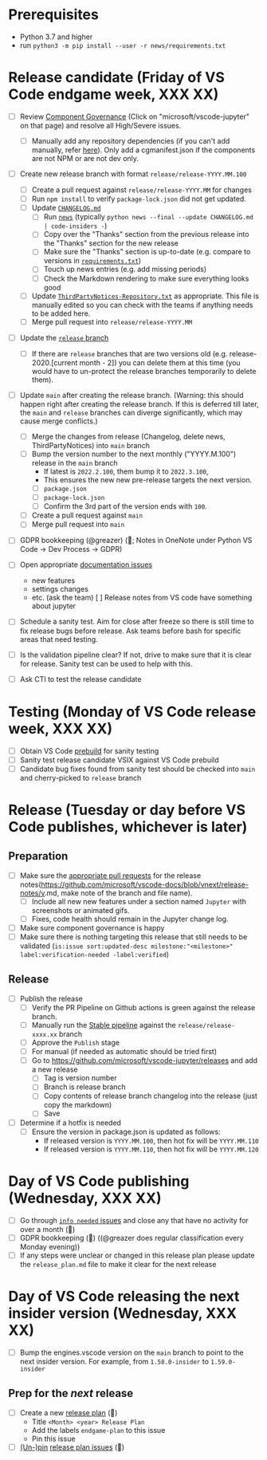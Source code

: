 # Prerequisites

-   Python 3.7 and higher
-   run `python3 -m pip install --user -r news/requirements.txt`

# Release candidate (Friday of VS Code endgame week, XXX XX)

-   [ ] Review [Component Governance](https://dev.azure.com/monacotools/Monaco/_componentGovernance/191876) (Click on "microsoft/vscode-jupyter" on that page) and resolve all High/Severe issues.

    -   [ ] Manually add any repository dependencies (if you can't add manually, refer [here](https://docs.opensource.microsoft.com/tools/cg/features/cgmanifest/)). Only add a cgmanifest.json if the components are not NPM or are not dev only.
-   [ ] Create new release branch with format `release/release-YYYY.MM.100`
    -   [ ] Create a pull request against `release/release-YYYY.MM` for changes
    -   [ ] Run `npm install` to verify `package-lock.json` did not get updated.
    -   [ ] Update [`CHANGELOG.md`](https://github.com/Microsoft/vscode-jupyter/blob/main/CHANGELOG.md)
        -   [ ] Run [`news`](https://github.com/Microsoft/vscode-jupyter/tree/main/news) (typically `python news --final --update CHANGELOG.md | code-insiders -`)
        -   [ ] Copy over the "Thanks" section from the previous release into the "Thanks" section for the new release
        -   [ ] Make sure the "Thanks" section is up-to-date (e.g. compare to versions in [`requirements.txt`](https://github.com/microsoft/vscode-jupyter/blob/main/requirements.txt))
        -   [ ] Touch up news entries (e.g. add missing periods)
        -   [ ] Check the Markdown rendering to make sure everything looks good
    -   [ ] Update [`ThirdPartyNotices-Repository.txt`](https://github.com/Microsoft/vscode-jupyter/blob/main/ThirdPartyNotices-Repository.txt) as appropriate. This file is manually edited so you can check with the teams if anything needs to be added here.
    -   [ ] Merge pull request into `release/release-YYYY.MM`
-   [ ] Update the [`release` branch](https://github.com/microsoft/vscode-jupyter/branches)
    -   [ ] If there are `release` branches that are two versions old (e.g. release-2020.[current month - 2]) you can delete them at this time (you would have to un-protect the release branches temporarily to delete them).
-   [ ] Update `main` after creating the release branch. (Warning: this should happen right after creating the release branch. If this is deferred till later, the `main` and `release` branches can diverge significantly, which may cause merge conflicts.)
    -   [ ] Merge the changes from release (Changelog, delete news, ThirdPartyNotices) into `main` branch
    -   [ ] Bump the version number to the next monthly ("YYYY.M.100") release in the `main` branch
        - If latest is `2022.2.100`, them bump it to `2022.3.100`,
        - This ensures the new new pre-release targets the next version.
        -   [ ] `package.json`
        -   [ ] `package-lock.json`
        -   [ ] Confirm the 3rd part of the version ends with `100`.
    -   [ ] Create a pull request against `main`
    -   [ ] Merge pull request into `main`
-   [ ] GDPR bookkeeping (@greazer) (🤖; Notes in OneNote under Python VS Code -> Dev Process -> GDPR)
-   [ ] Open appropriate [documentation issues](https://github.com/microsoft/vscode-docs/issues?q=is%3Aissue+is%3Aopen+label%3Apython)
    -   new features
    -   settings changes
    -   etc. (ask the team)
    [ ] Release notes from VS code have something about jupyter
-   [ ] Schedule a sanity test. Aim for close after freeze so there is still time to fix release bugs before release. Ask teams before bash for specific areas that need testing.
-   [ ] Is the validation pipeline clear? If not, drive to make sure that it is clear for release. Sanity test can be used to help with this.
-   [ ] Ask CTI to test the release candidate

# Testing (Monday of VS Code release week, XXX XX)

-  [ ] Obtain VS Code [prebuild](https://builds.code.visualstudio.com/builds/stable) for sanity testing
-  [ ] Sanity test release candidate VSIX against VS Code prebuild
-  [ ] Candidate bug fixes found from sanity test should be checked into `main` and cherry-picked to `release` branch

# Release (Tuesday or day before VS Code publishes, whichever is later)

## Preparation

-   [ ] Make sure the [appropriate pull requests](https://github.com/microsoft/vscode-docs/pulls) for the release notes(https://github.com/microsoft/vscode-docs/blob/vnext/release-notes/v<vscode version>.md, make note of the branch and file name).
    - [ ] Include all new new features under a section named `Jupyter` with screenshots or animated gifs.
    - [ ] Fixes, code health should remain in the Jupyter change log.
-   [ ] Make sure component governance is happy
-   [ ] Make sure there is nothing targeting this release that still needs to be validated
        (`is:issue sort:updated-desc milestone:"<milestone>" label:verification-needed -label:verified`)

## Release

-   [ ] Publish the release
    -   [ ] Verify the PR Pipeline on Github actions is green against the release branch.
    -   [ ] Manually run the [Stable pipeline](https://dev.azure.com/monacotools/Monaco/_build?definitionId=284) against the `release/release-xxxx.xx` branch
    -   [ ] Approve the `Publish` stage
    -   [ ] For manual (if needed as automatic should be tried first)
    -   [ ] Go to https://github.com/microsoft/vscode-jupyter/releases and add a new release
        -   [ ] Tag is version number
        -   [ ] Branch is release branch
        -   [ ] Copy contents of release branch changelog into the release (just copy the markdown)
        -   [ ] Save
-   [ ] Determine if a hotfix is needed
    -   [ ] Ensure the version in package.json is updated as follows:
        * If released version is `YYYY.MM.100`, then hot fix will be `YYYY.MM.110`
        * If released version is `YYYY.MM.110`, then hot fix will be `YYYY.MM.120`

# Day of VS Code publishing (Wednesday, XXX XX)
-   [ ] Go through [`info needed` issues](https://github.com/Microsoft/vscode-jupyter/issues?q=is%3Aopen+sort%3Aupdated-asc+label%3Ainfo-needed) and close any that have no activity for over a month (🤖)
-   [ ] GDPR bookkeeping (🤖) ((@greazer does regular classification every Monday evening))
-   [ ] If any steps were unclear or changed in this release plan please update the `release_plan.md` file to make it clear for the next release

# Day of VS Code releasing the next insider version (Wednesday, XXX XX)
-   [ ] Bump the engines.vscode version on the `main` branch to point to the next insider version. For example, from `1.58.0-insider` to `1.59.0-insider`

## Prep for the _next_ release

-   [ ] Create a new [release plan](https://raw.githubusercontent.com/microsoft/vscode-jupyter/main/.github/release_plan.md) (🤖)
    * Title `<Month> <year> Release Plan`
    * Add the labels `endgame-plan` to this issue
    * Pin this issue
-   [ ] [(Un-)pin](https://help.github.com/en/articles/pinning-an-issue-to-your-repository) [release plan issues](https://github.com/Microsoft/vscode-jupyter/labels/release%20plan) (🤖)
